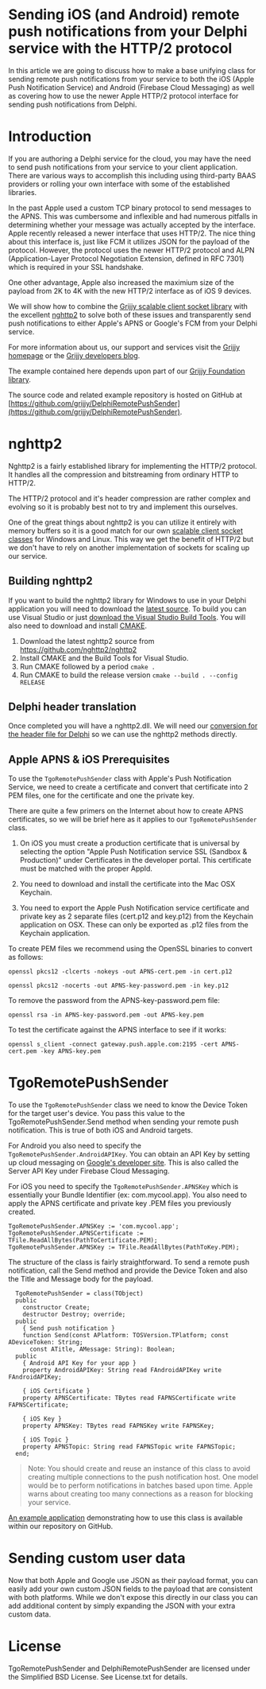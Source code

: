 # Sending iOS (and Android) remote push notifications from your Delphi service with the HTTP/2 protocol

In this article we are going to discuss how to make a base unifying class for sending remote push notifications from your service to both the iOS (Apple Push Notification Service) and Android (Firebase Cloud Messaging) as well as covering how to use the newer Apple HTTP/2 protocol interface for sending push notifications from Delphi.

# Introduction

If you are authoring a Delphi service for the cloud, you may have the need to send push notifications from your service to your client application.  There are various ways to accomplish this including using third-party BAAS providers or rolling your own interface with some of the established libraries.

In the past Apple used a custom TCP binary protocol to send messages to the APNS.  This was cumbersome and inflexible and had numerous pitfalls in determining whether your message was actually accepted by the interface.   Apple recently released a newer interface that uses HTTP/2.  The nice thing about this interface is, just like FCM it utilizes JSON for the payload of the protocol.  However, the protocol uses the newer HTTP/2 protocol and ALPN (Application-Layer Protocol Negotiation Extension, defined in RFC 7301) which is required in your SSL handshake.

One other advantage, Apple also increased the maximium size of the payload from 2K to 4K with the new HTTP/2 interface as of iOS 9 devices. 

We will show how to combine the [Grijjy scalable client socket library](https://blog.grijjy.com/2017/01/09/scalable-https-and-tcp-client-sockets-for-the-cloud) with the excellent [nghttp2](http://nghttp2.org) to solve both of these issues and transparently send push notifications to either Apple's APNS or Google's FCM from your Delphi service.

For more information about us, our support and services visit the [Grijjy homepage](http://www.grijjy.com) or the [Grijjy developers blog](http://blog.grijjy.com).

The example contained here depends upon part of our [Grijjy Foundation library](https://github.com/grijjy/GrijjyFoundation).

The source code and related example repository is hosted on GitHub at [https://github.com/grijjy/DelphiRemotePushSender](https://github.com/grijjy/DelphiRemotePushSender).

# nghttp2

Nghttp2 is a fairly established library for implementing the HTTP/2 protocol.  It handles all the compression and bitstreaming from ordinary HTTP to HTTP/2.

The HTTP/2 protocol and it's header compression are rather complex and evolving so it is probably best not to try and implement this ourselves.

One of the great things about nghttp2 is you can utilize it entirely with memory buffers so it is a good match for our own [scalable client socket classes](https://github.com/grijjy/DelphiScalableClientSockets) for Windows and Linux.  This way we get the benefit of HTTP/2 but we don't have to rely on another implementation of sockets for scaling up our service. 

## Building nghttp2

If you want to build the nghttp2 library for Windows to use in your Delphi application you will need to download the [latest source](https://github.com/nghttp2/nghttp2).  To build you can use Visual Studio or just [download the Visual Studio Build Tools](http://landinghub.visualstudio.com/visual-cpp-build-tools).  You will also need to download and install [CMAKE](https://cmake.org/).

  1.  Download the latest nghttp2 source from https://github.com/nghttp2/nghttp2
  2.  Install CMAKE and the Build Tools for Visual Studio.
  3.  Run CMAKE followed by a period
	  `cmake .`
  4.  Run CMAKE to build the release version 
  	  `cmake --build . --config RELEASE`

## Delphi header translation
Once completed you will have a nghttp2.dll.  We will need our [conversion for the header file for Delphi](https://github.com/grijjy/DelphiRemotePushSender/Nghttp2.pas) so we can use the nghttp2 methods directly.

## Apple APNS & iOS Prerequisites
To use the `TgoRemotePushSender` class with Apple's Push Notification Service, we need to create a certificate and convert that certificate into 2 PEM files, one for the certificate and one the private key.  
 
There are quite a few primers on the Internet about how to create APNS certificates, so we will be brief here as it applies to our `TgoRemotePushSender` class.  

1. On iOS you must create a production certificate that is universal by selecting the option "Apple Push Notification service SSL (Sandbox & Production)" under Certificates in the developer portal. This certificate must be matched with the proper AppId.

2. You need to download and install the certificate into the Mac OSX Keychain.

3. You need to export the Apple Push Notification service certificate and private key as 2 separate files (cert.p12 and key.p12) from the Keychain application on OSX.  These can only be exported as .p12 files from the Keychain application.

To create PEM files we recommend using the OpenSSL binaries to convert as follows:
```shell
openssl pkcs12 -clcerts -nokeys -out APNS-cert.pem -in cert.p12
```
```shell
openssl pkcs12 -nocerts -out APNS-key-password.pem -in key.p12
```
To remove the password from the APNS-key-password.pem file:
```shell
openssl rsa -in APNS-key-password.pem -out APNS-key.pem
```
To test the certificate against the APNS interface to see if it works:
```shell
openssl s_client -connect gateway.push.apple.com:2195 -cert APNS-cert.pem -key APNS-key.pem
```
# TgoRemotePushSender

To use the `TgoRemotePushSender` class we need to know the Device Token for the target user's device.  You pass this value to the TgoRemotePushSender.Send method when sending your remote push notification.  This is true of both iOS and Android targets.

For Android you also need to specify the `TgoRemotePushSender.AndroidAPIKey`.  You can obtain an API Key by setting up cloud messaging on [Google's developer site](https://developers.google.com/cloud-messaging/).  This is also called the Server API Key under Firebase Cloud Messaging.

For iOS you need to specify the `TgoRemotePushSender.APNSKey` which is essentially your Bundle Identifier (ex: com.mycool.app).  You also need to apply the APNS certificate and private key .PEM files you previously created.
```Delphi
TgoRemotePushSender.APNSKey := 'com.mycool.app';
TgoRemotePushSender.APNSCertificate := TFile.ReadAllBytes(PathToCertificate.PEM);
TgoRemotePushSender.APNSKey := TFile.ReadAllBytes(PathToKey.PEM);
```
  
The structure of the class is fairly straightforward.  To send a remote push notification, call the Send method and provide the Device Token and also the Title and Message body for the payload.

```Delphi
  TgoRemotePushSender = class(TObject)
  public
    constructor Create;
    destructor Destroy; override;
  public
    { Send push notification }
    function Send(const APlatform: TOSVersion.TPlatform; const ADeviceToken: String;
      const ATitle, AMessage: String): Boolean;
  public
    { Android API Key for your app }
    property AndroidAPIKey: String read FAndroidAPIKey write FAndroidAPIKey;

    { iOS Certificate }
    property APNSCertificate: TBytes read FAPNSCertificate write FAPNSCertificate;

    { iOS Key }
    property APNSKey: TBytes read FAPNSKey write FAPNSKey;

    { iOS Topic }
    property APNSTopic: String read FAPNSTopic write FAPNSTopic;
  end;
```

> Note: You should create and reuse an instance of this class to avoid creating multiple connections to the push notification host.  One model would be to perform notifications in batches based upon time.  Apple warns about creating too many connections as a reason for blocking your service.

[An example application](https://github.com/grijjy/DelphiRemotePushSender) demonstrating how to use this class is available within our repository on GitHub.

# Sending custom user data

Now that both Apple and Google use JSON as their payload format, you can easily add your own custom JSON fields to the payload that are consistent with both platforms.  While we don't expose this directly in our class you can add additional content by simply expanding the JSON with your extra custom data.

# License

TgoRemotePushSender and DelphiRemotePushSender are licensed under the Simplified BSD License. See License.txt for details.